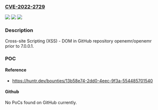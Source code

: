 ### [CVE-2022-2729](https://cve.mitre.org/cgi-bin/cvename.cgi?name=CVE-2022-2729)
![](https://img.shields.io/static/v1?label=Product&message=openemr%2Fopenemr&color=blue)
![](https://img.shields.io/static/v1?label=Version&message=n%2Fa&color=blue)
![](https://img.shields.io/static/v1?label=Vulnerability&message=CWE-79%20Improper%20Neutralization%20of%20Input%20During%20Web%20Page%20Generation%20('Cross-site%20Scripting')&color=brighgreen)

### Description

Cross-site Scripting (XSS) - DOM in GitHub repository openemr/openemr prior to 7.0.0.1.

### POC

#### Reference
- https://huntr.dev/bounties/13b58e74-2dd0-4eec-9f3a-554485701540

#### Github
No PoCs found on GitHub currently.

